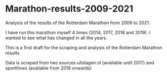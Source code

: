 # Marathon-results-2009-2021
Analysis of the results of the Rotterdam Marathon from 2009 to 2021.

I have run this marathon myself 4 times (2014, 2017, 2018 and 2019). I wanted to see what has changed in all the years. 

This is a first draft for the scraping and analysis of the Rotterdam Marathon results.

Data is scraped from two sources uitslagen.nl (available until 2017) and sporthives (available from 2018 onwards)
